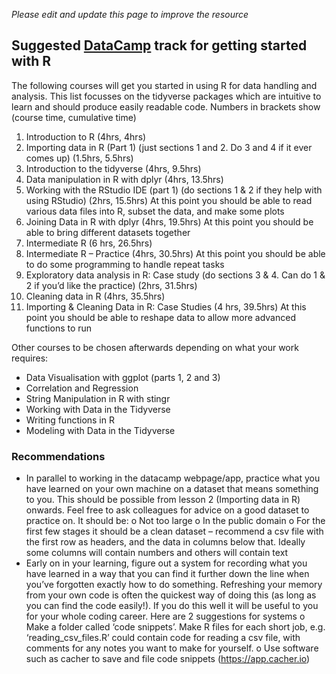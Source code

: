 *Please edit and update this page to improve the resource*

## Suggested [DataCamp](https://www.datacamp.com/) track for getting started with R 
The following courses will get you started in using R for data handling and analysis.  This list focusses on the tidyverse packages which are intuitive to learn and should produce easily readable code. Numbers in brackets show (course time, cumulative time)

1)	Introduction to R (4hrs, 4hrs)
1)	Importing data in R (Part 1) (just sections 1 and 2. Do 3 and 4 if it ever comes up) (1.5hrs, 5.5hrs)
1)	Introduction to the tidyverse (4hrs, 9.5hrs)
1)	Data manipulation in R with dplyr (4hrs, 13.5hrs)
1)	Working with the RStudio IDE (part 1) (do sections 1 & 2 if they help with using RStudio) (2hrs, 15.5hrs)
At this point you should be able to read various data files into R, subset the data, and make some plots
1)	Joining Data in R with dplyr (4hrs, 19.5hrs)
At this point you should be able to bring different datasets together
1)	Intermediate R (6 hrs, 26.5hrs)
1)	Intermediate R – Practice (4hrs, 30.5hrs)
At this point you should be able to do some programming to handle repeat tasks
1)	Exploratory data analysis in R: Case study (do sections 3 & 4. Can do 1 & 2 if you’d like the practice) (2hrs, 31.5hrs)
1)	Cleaning data in R (4hrs, 35.5hrs)
1)	Importing & Cleaning Data in R: Case Studies (4 hrs, 39.5hrs)
At this point you should be able to reshape data to allow more advanced functions to run

Other courses to be chosen afterwards depending on what your work requires:
-	Data Visualisation with ggplot (parts 1, 2 and 3)
-	Correlation and Regression
-	String Manipulation in R with stingr
-	Working with Data in the Tidyverse
-	Writing functions in R
-	Modeling with Data in the Tidyverse


### Recommendations
-	In parallel to working in the datacamp webpage/app, practice what you have learned on your own machine on a dataset that means something to you.  This should be possible from lesson 2 (Importing data in R) onwards.  Feel free to ask colleagues for advice on a good dataset to practice on. It should be:
o	Not too large
o	In the public domain
o	For the first few stages it should be a clean dataset – recommend a csv file with the first row as headers, and the data in columns below that. Ideally some columns will contain numbers and others will contain text 
-	Early on in your learning, figure out a system for recording what you have learned in a way that you can find it further down the line when you’ve forgotten exactly how to do something.  Refreshing your memory from your own code is often the quickest way of doing this (as long as you can find the code easily!).  If you do this well it will be useful to you for your whole coding career.  Here are 2 suggestions for systems
o	Make a folder called ‘code snippets’.  Make R files for each short job, e.g. ‘reading_csv_files.R’ could contain code for reading a csv file, with comments for any notes you want to make for yourself.
o	Use software such as cacher to save and file code snippets (https://app.cacher.io)
